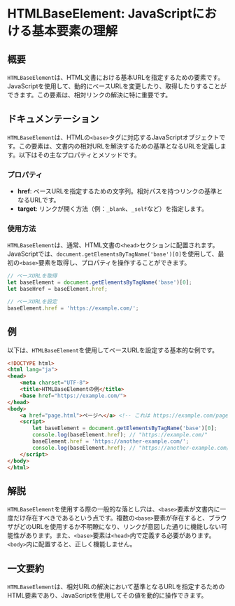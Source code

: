 <!--
Meta Description: # HTMLBaseElement: JavaScriptにおける基本要素の理解 ## 概要 `HTMLBaseElement`は、HTML文書における基本URLを指定するための要素です。JavaScriptを使用して、動的にベースURLを変更したり、取得したりすることができます。この要素は、相対リ...
Meta Keywords: base, href, htmlbaseelement, baseelement, https
-->

# HTMLBaseElement: JavaScriptにおける基本要素の理解

## 概要
`HTMLBaseElement`は、HTML文書における基本URLを指定するための要素です。JavaScriptを使用して、動的にベースURLを変更したり、取得したりすることができます。この要素は、相対リンクの解決に特に重要です。

## ドキュメンテーション
`HTMLBaseElement`は、HTMLの`<base>`タグに対応するJavaScriptオブジェクトです。この要素は、文書内の相対URLを解決するための基準となるURLを定義します。以下はその主なプロパティとメソッドです。

### プロパティ
- **href**: ベースURLを指定するための文字列。相対パスを持つリンクの基準となるURLです。
- **target**: リンクが開く方法（例：`_blank`、`_self`など）を指定します。

### 使用方法
`HTMLBaseElement`は、通常、HTML文書の`<head>`セクションに配置されます。JavaScriptでは、`document.getElementsByTagName('base')[0]`を使用して、最初の`<base>`要素を取得し、プロパティを操作することができます。

```javascript
// ベースURLを取得
let baseElement = document.getElementsByTagName('base')[0];
let baseHref = baseElement.href;

// ベースURLを設定
baseElement.href = 'https://example.com/';
```

## 例
以下は、`HTMLBaseElement`を使用してベースURLを設定する基本的な例です。

```html
<!DOCTYPE html>
<html lang="ja">
<head>
    <meta charset="UTF-8">
    <title>HTMLBaseElementの例</title>
    <base href="https://example.com/">
</head>
<body>
    <a href="page.html">ページへ</a> <!-- これは https://example.com/page.html にリンクされます -->
    <script>
        let baseElement = document.getElementsByTagName('base')[0];
        console.log(baseElement.href); // "https://example.com/"
        baseElement.href = 'https://another-example.com/';
        console.log(baseElement.href); // "https://another-example.com/"
    </script>
</body>
</html>
```

## 解説
`HTMLBaseElement`を使用する際の一般的な落とし穴は、`<base>`要素が文書内に一度だけ存在すべきであるという点です。複数の`<base>`要素が存在すると、ブラウザがどのURLを使用するか不明瞭になり、リンクが意図した通りに機能しない可能性があります。また、`<base>`要素は`<head>`内で定義する必要があります。`<body>`内に配置すると、正しく機能しません。

## 一文要約
`HTMLBaseElement`は、相対URLの解決において基準となるURLを指定するためのHTML要素であり、JavaScriptを使用してその値を動的に操作できます。